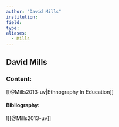 ```yaml
---
author: "David Mills"
institution:
field:
type:
aliases:
  - Mills
---
```


## David Mills

### Content:
[[@Mills2013-uv|Ethnography In Education]]

#### Bibliography:

![[@Mills2013-uv]]
